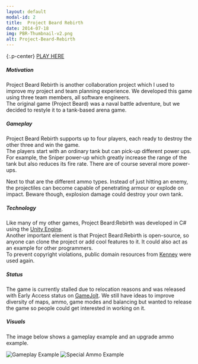 ```yaml
---
layout: default
modal-id: 2
title:  Project Beard Rebirth
date: 2014-07-18
img: PBR-Thumbnail-v2.png
alt: Project-Beard-Rebirth
---
```


{:.p-center}
[PLAY HERE][gamejolt-project-beard-rebirth]

##### Motivation

Project Beard Rebirth is another collaboration project which I used to improve my project and team planning experience. We developed this game using three team members, all software engineers.   
The original game (Project Beard) was a naval battle adventure, but we decided to restyle it to a tank-based arena game. 

##### Gameplay

Project Beard Rebirth supports up to four players, each ready to destroy the other three and win the game.  
The players start with an ordinary tank but can pick-up different power ups. For example, the Sniper power-up which greatly increase the range of the tank but also reduces its fire rate. There are of course several more power-ups.  

Next to that are the different ammo types. Instead of just hitting an enemy, the projectiles can become capable of penetrating armour or explode on impact. Beware though, explosion damage could destroy your own tank.

##### Technology

Like many of my other games, Project Beard:Rebirth was developed in C# using the [Unity Engine][unity-3d].  
Another important element is that Project Beard:Rebirth is open-source, so anyone can clone the project or add cool features to it. It could also act as an example for other programmers.   
To prevent copyright violations, public domain resources from [Kenney][kenney] were used again.

##### Status

The game is currently stalled due to relocation reasons and was released with Early Access status on [GameJolt][gamejolt-project-beard-rebirth]. We still have ideas to improve diversity of maps, ammo, game modes and balancing but wanted to release the game so people could get interested in working on it.

##### Visuals

The image below shows a gameplay example and an upgrade ammo example.

<img src="{{site.baseurl}}/assets/images/project_beard_rebirth/PBR-Gameplay.png" class="img-responsive img-centered" alt="Gameplay Example"/>
<img src="{{site.baseurl}}/assets/images/project_beard_rebirth/PBR-Special-Ammo.png" class="img-responsive img-centered" alt="Special Ammo Example"/>



[gamejolt-project-beard-rebirth]: https://gamejolt.com/games/Project_Beard_Rebirth/277210#close
[unity-3d]: https://unity3d.com/unity
[kenney]: https://kenney.nl/
